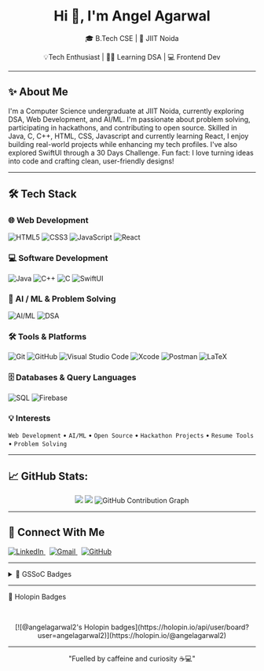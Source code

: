 <h1 align="center">Hi 👋, I'm Angel Agarwal</h1>

<p align="center">🎓 B.Tech CSE | 📍 JIIT Noida</p>
<p align="center">💡Tech Enthusiast | 👨‍💻 Learning DSA | 💻 Frontend Dev </p>

---

<h2>✨ About Me</h2>
I'm a Computer Science undergraduate at JIIT Noida, currently exploring DSA, Web Development, and AI/ML. I'm passionate about problem solving, participating in hackathons, and contributing to open source. Skilled in Java, C, C++, HTML, CSS, Javascript and currently learning React, I enjoy building real-world projects while enhancing my tech profiles. I've also explored SwiftUI through a 30 Days Challenge. Fun fact: I love turning ideas into code and crafting clean, user-friendly designs!
    
---

<h2>🛠️ Tech Stack</h2> 

### 🌐 Web Development
![HTML5](https://img.shields.io/badge/HTML5-E34F26?style=for-the-badge&logo=html5&logoColor=white)
![CSS3](https://img.shields.io/badge/CSS3-1572B6?style=for-the-badge&logo=css3&logoColor=white)
![JavaScript](https://img.shields.io/badge/JavaScript-F7DF1E?style=for-the-badge&logo=javascript&logoColor=black)
![React](https://img.shields.io/badge/React-20232A?style=for-the-badge&logo=react&logoColor=61DAFB)

### 💻 Software Development
![Java](https://img.shields.io/badge/Java-007396?style=for-the-badge&logo=openjdk&logoColor=white)
![C++](https://img.shields.io/badge/C++-00599C?style=for-the-badge&logo=cplusplus&logoColor=white)
![C](https://img.shields.io/badge/C-A8B9CC?style=for-the-badge&logo=c&logoColor=black)
![SwiftUI](https://img.shields.io/badge/SwiftUI-0D96F6?style=for-the-badge&logo=swift&logoColor=white)

### 🧠 AI / ML & Problem Solving
![AI/ML](https://img.shields.io/badge/AI%2FML-102230?style=for-the-badge&logo=python&logoColor=white)
![DSA](https://img.shields.io/badge/DSA-007ACC?style=for-the-badge&logo=leetcode&logoColor=white)

### 🛠️ Tools & Platforms
![Git](https://img.shields.io/badge/Git-F05033?style=for-the-badge&logo=git&logoColor=white)
![GitHub](https://img.shields.io/badge/GitHub-181717?style=for-the-badge&logo=github&logoColor=white)
![Visual Studio Code](https://img.shields.io/badge/VSCode-0078D4?style=for-the-badge&logo=visualstudiocode&logoColor=white)
![Xcode](https://img.shields.io/badge/Xcode-147EFB?style=for-the-badge&logo=xcode&logoColor=white)
![Postman](https://img.shields.io/badge/Postman-FF6C37?style=for-the-badge&logo=postman&logoColor=white)
![LaTeX](https://img.shields.io/badge/LaTeX-008080?style=for-the-badge&logo=latex&logoColor=white)

### 🗄️ Databases & Query Languages
![SQL](https://img.shields.io/badge/SQL-336791?style=for-the-badge&logo=postgresql&logoColor=white)
![Firebase](https://img.shields.io/badge/Firebase-FFCA28?style=for-the-badge&logo=firebase&logoColor=black)

### 💡 Interests
`Web Development` • `AI/ML` • `Open Source` • `Hackathon Projects` • `Resume Tools` • `Problem Solving`


---

<h2>📈 GitHub Stats:</h2>
<p align="center">
  <img src="https://github-readme-stats.vercel.app/api?username=angelagarwal2&show_icons=true&theme=nightowl" height="160px"/>
  <img src="https://github-readme-stats.vercel.app/api/top-langs/?username=angelagarwal2&layout=compact&theme=nightowl" height="160px"/>
  <img src="https://github-readme-activity-graph.vercel.app/graph?username=angelagarwal2&theme=nightowl&hide_border=true" alt="GitHub Contribution Graph"/>
</p>

---

<h2>💬 Connect With Me</h2>
<p>
  <a href="https://www.linkedin.com/in/angel-agarwal-97794432a/" target="_blank">
    <img alt="LinkedIn" src="https://img.shields.io/badge/LinkedIn-0077B5.svg?&style=for-the-badge&logo=linkedin&logoColor=white" />
  </a>
  &nbsp;
  <a href="mailto:angel.agarwal28feb@gmail.com" target="_blank">
    <img alt="Gmail" src="https://img.shields.io/badge/Gmail-D14836.svg?&style=for-the-badge&logo=gmail&logoColor=white" />
  </a>
  &nbsp;
  <a href="https://github.com/angelagarwal2" target="_blank">
    <img alt="GitHub" src="https://img.shields.io/badge/GitHub-181717.svg?&style=for-the-badge&logo=github&logoColor=white" />
  </a>
</p>

---

<details>
  <summary>🏅 GSSoC Badges </summary>
  <br/>
  <p align="center">
    <img src="https://github.com/angelagarwal2/angelagarwal2/blob/main/Postman_API_Fundamentals_Student_Expert.png" width="130" alt="Postman GSSoC Badge" />
  </p>
</details>

---

  <p>👾 Holopin Badges</p>
  <br/>
  <p align="center">
    [![@angelagarwal2's Holopin badges](https://holopin.io/api/user/board?user=angelagarwal2)](https://holopin.io/@angelagarwal2)
  </p>



---

<p align="center">
"Fuelled by caffeine and curiosity ☕💻"
</p>
